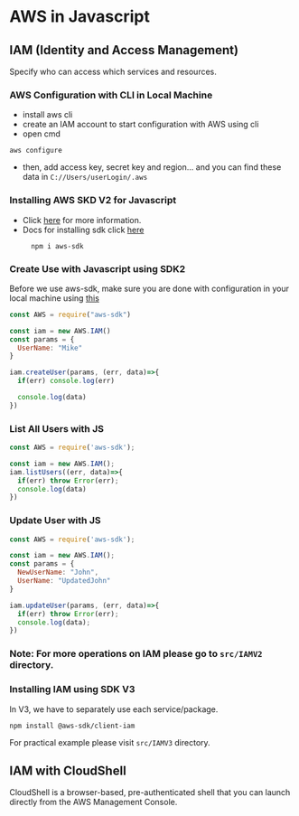 # AWS in Javascript

## IAM (Identity and Access Management)
Specify who can access which services and resources.

### AWS Configuration with CLI in Local Machine 
- install aws cli
- create an IAM account to start configuration with AWS using cli
- open cmd
```
aws configure
```
- then, add access key, secret key and region... and you can find these data in `C://Users/userLogin/.aws`

### Installing AWS SKD V2 for Javascript
- Click [here](https://docs.aws.amazon.com/sdk-for-javascript/v2/developer-guide/welcome.html) for more information.
- Docs for installing sdk click [here](https://docs.aws.amazon.com/sdk-for-javascript/v2/developer-guide/installing-jssdk.html)
  ```
    npm i aws-sdk
  ```

### Create Use with Javascript using SDK2
Before we use aws-sdk, make sure you are done with configuration in your local machine using [this](###aws-configuration-with-cli-in-local-machine)
```javascript
const AWS = require("aws-sdk")

const iam = new AWS.IAM()
const params = {
  UserName: "Mike"
}

iam.createUser(params, (err, data)=>{
  if(err) console.log(err)

  console.log(data)
})
```


### List All Users with JS
```javascript
const AWS = require('aws-sdk');

const iam = new AWS.IAM();
iam.listUsers((err, data)=>{
  if(err) throw Error(err);
  console.log(data)
})
```


### Update User with JS
```javascript
const AWS = require('aws-sdk');

const iam = new AWS.IAM();
const params = {
  NewUserName: "John",
  UserName: "UpdatedJohn"
}

iam.updateUser(params, (err, data)=>{
  if(err) throw Error(err);
  console.log(data);
})
```

### Note: For more operations on IAM please go to `src/IAMV2` directory.


### Installing IAM using SDK V3
In V3, we have to separately use each service/package.

```
npm install @aws-sdk/client-iam
```

For practical example please visit `src/IAMV3` directory.


## IAM with CloudShell
CloudShell is a browser-based, pre-authenticated shell that you can launch directly from the AWS Management Console. 